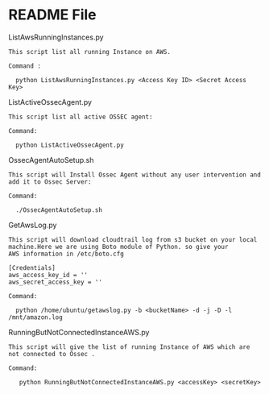# README File 

ListAwsRunningInstances.py

    This script list all running Instance on AWS.
    
    Command : 
    
      python ListAwsRunningInstances.py <Access Key ID> <Secret Access Key>
    
ListActiveOssecAgent.py
    
    This script list all active OSSEC agent:
    
    Command:
    
      python ListActiveOssecAgent.py
      
OssecAgentAutoSetup.sh

    This script will Install Ossec Agent without any user intervention and add it to Ossec Server:
    
    Command:
    
      ./OssecAgentAutoSetup.sh
      
GetAwsLog.py
    
    This script will download cloudtrail log from s3 bucket on your local machine.Here we are using Boto module of Python. so give your
    AWS information in /etc/boto.cfg
    
    [Credentials]
    aws_access_key_id = ''	 
    aws_secret_access_key = ''

    Command:
    
      python /home/ubuntu/getawslog.py -b <bucketName> -d -j -D -l /mnt/amazon.log
      
RunningButNotConnectedInstanceAWS.py

    This script will give the list of running Instance of AWS which are not connected to Ossec .
   
    Command:
   
       python RunningButNotConnectedInstanceAWS.py <accessKey> <secretKey>
